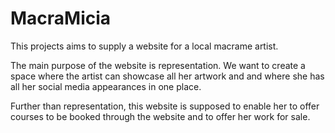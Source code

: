 # MacraMicia

This projects aims to supply a website for a local macrame artist. 

The main purpose of the website is representation. We want to create a space where the artist can showcase all her artwork and and where she has all her social media appearances in one place.

Further than representation, this website is supposed to enable her to offer courses to be booked through the website and to offer her work for sale. 
